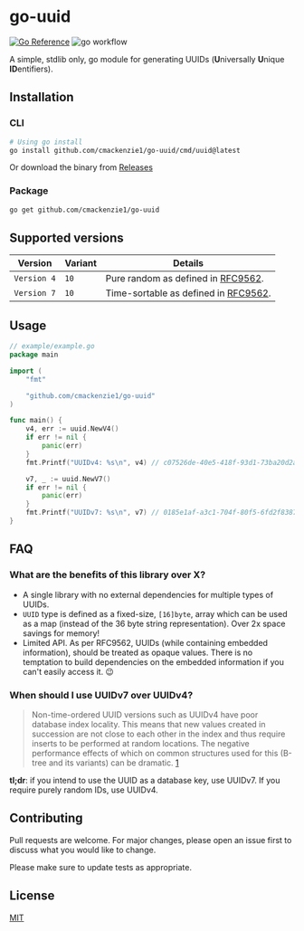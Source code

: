 # go-uuid

[![Go Reference](https://pkg.go.dev/badge/github.com/cmackenzie1/go-uuid.svg)](https://pkg.go.dev/github.com/cmackenzie1/go-uuid)
![go workflow](https://github.com/cmackenzie1/go-uuid/actions/workflows/go.yml/badge.svg)

A simple, stdlib only, go module for generating UUIDs (**U**niversally **U**nique **ID**entifiers).

## Installation

### CLI

```bash
# Using go install
go install github.com/cmackenzie1/go-uuid/cmd/uuid@latest
```

Or download the binary from [Releases](https://github.com/cmackenzie1/go-uuid/releases)

### Package

```bash
go get github.com/cmackenzie1/go-uuid
```

## Supported versions

| Version     | Variant | Details                                                                             |
| ----------- | ------- | ----------------------------------------------------------------------------------- |
| `Version 4` | `10`    | Pure random as defined in [RFC9562](https://www.rfc-editor.org/rfc/rfc9562.html).   |
| `Version 7` | `10`    | Time-sortable as defined in [RFC9562](https://www.rfc-editor.org/rfc/rfc9562.html). |

## Usage

```go
// example/example.go
package main

import (
	"fmt"

	"github.com/cmackenzie1/go-uuid"
)

func main() {
	v4, err := uuid.NewV4()
	if err != nil {
		panic(err)
	}
	fmt.Printf("UUIDv4: %s\n", v4) // c07526de-40e5-418f-93d1-73ba20d2ac2c

	v7, _ := uuid.NewV7()
	if err != nil {
		panic(err)
	}
	fmt.Printf("UUIDv7: %s\n", v7) // 0185e1af-a3c1-704f-80f5-6fd2f8387f09
}

```

## FAQ

### What are the benefits of this library over X?

- A single library with no external dependencies for multiple types of UUIDs.
- `UUID` type is defined as a fixed-size, `[16]byte`, array which can be used as a map (instead of the 36 byte
  string representation). Over 2x space savings for memory!
- Limited API. As per RFC9562, UUIDs (while containing embedded information), should be treated as opaque
  values. There is no temptation to build dependencies on the embedded information if you can't easily access it. 😉

### When should I use UUIDv7 over UUIDv4?

> Non-time-ordered UUID versions such as UUIDv4 have poor database index locality. This means that new
> values created in succession are not close to each other in the index and thus require inserts to be performed at
> random locations. The negative performance effects of which on common structures used for this (B-tree and its
> variants) can be dramatic. [1]

**tl;dr**: if you intend to use the UUID as a database key, use UUIDv7. If you require
purely random IDs, use UUIDv4.

## Contributing

Pull requests are welcome. For major changes, please open an issue first
to discuss what you would like to change.

Please make sure to update tests as appropriate.

## License

[MIT](./LICENSE.md)

[1]: https://www.ietf.org/archive/id/draft-ietf-uuidrev-rfc4122bis-01.html#section-2.1

